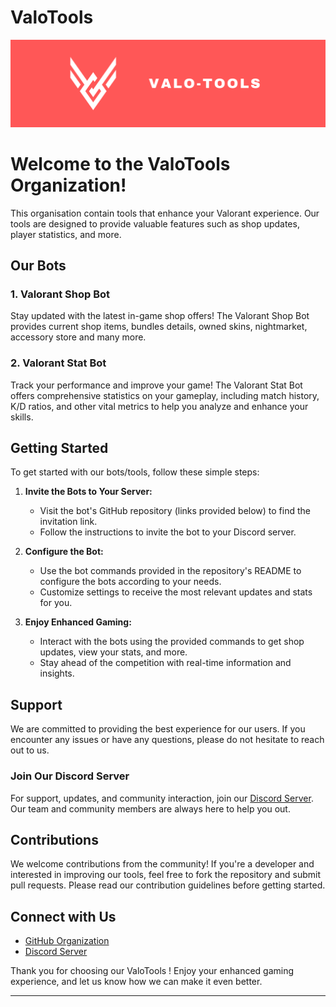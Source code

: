 # ValoTools

![Banner](https://github.com/valoTools/.github/blob/main/profile/banner.png)



# Welcome to the ValoTools Organization!

This organisation contain tools that enhance your Valorant experience. Our tools are designed to provide valuable features such as shop updates, player statistics, and more.

## Our Bots

### 1. Valorant Shop Bot
Stay updated with the latest in-game shop offers! The Valorant Shop Bot provides current shop items, bundles details, owned skins, nightmarket, accessory store and many more.

### 2. Valorant Stat Bot
Track your performance and improve your game! The Valorant Stat Bot offers comprehensive statistics on your gameplay, including match history, K/D ratios, and other vital metrics to help you analyze and enhance your skills.

## Getting Started

To get started with our bots/tools, follow these simple steps:

1. **Invite the Bots to Your Server:**
   - Visit the bot's GitHub repository (links provided below) to find the invitation link.
   - Follow the instructions to invite the bot to your Discord server.

2. **Configure the Bot:**
   - Use the bot commands provided in the repository's README to configure the bots according to your needs.
   - Customize settings to receive the most relevant updates and stats for you.

3. **Enjoy Enhanced Gaming:**
   - Interact with the bots using the provided commands to get shop updates, view your stats, and more.
   - Stay ahead of the competition with real-time information and insights.

## Support

We are committed to providing the best experience for our users. If you encounter any issues or have any questions, please do not hesitate to reach out to us.

### Join Our Discord Server

For support, updates, and community interaction, join our [Discord Server](https://discord.gg/m5mSyTV7RR). Our team and community members are always here to help you out.



## Contributions

We welcome contributions from the community! If you're a developer and interested in improving our tools, feel free to fork the repository and submit pull requests. Please read our contribution guidelines before getting started.

## Connect with Us

- [GitHub Organization](https://github.com/valoTools/)
- [Discord Server](https://discord.gg/m5mSyTV7RR)


Thank you for choosing our ValoTools ! Enjoy your enhanced gaming experience, and let us know how we can make it even better.

---
